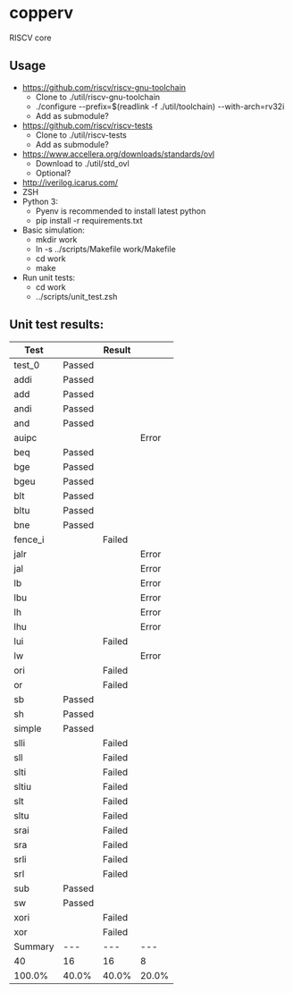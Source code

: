 # copperv
RISCV core

## Usage
- https://github.com/riscv/riscv-gnu-toolchain
  - Clone to ./util/riscv-gnu-toolchain
  - ./configure --prefix=$(readlink -f ./util/toolchain) --with-arch=rv32i
  - Add as submodule?
- https://github.com/riscv/riscv-tests
  - Clone to ./util/riscv-tests
  - Add as submodule?
- https://www.accellera.org/downloads/standards/ovl
  - Download to ./util/std_ovl
  - Optional?
- http://iverilog.icarus.com/
- ZSH
- Python 3:
  - Pyenv is recommended to install latest python
  - pip install -r requirements.txt
- Basic simulation:
  - mkdir work
  - ln -s ../scripts/Makefile work/Makefile
  - cd work
  - make
- Run unit tests:
  - cd work
  - ../scripts/unit_test.zsh

## Unit test results:

| Test    |        | Result   |       |
|---------|--------|----------|-------|
| test_0  | Passed |          |       |
| addi    | Passed |          |       |
| add     | Passed |          |       |
| andi    | Passed |          |       |
| and     | Passed |          |       |
| auipc   |        |          | Error |
| beq     | Passed |          |       |
| bge     | Passed |          |       |
| bgeu    | Passed |          |       |
| blt     | Passed |          |       |
| bltu    | Passed |          |       |
| bne     | Passed |          |       |
| fence_i |        | Failed   |       |
| jalr    |        |          | Error |
| jal     |        |          | Error |
| lb      |        |          | Error |
| lbu     |        |          | Error |
| lh      |        |          | Error |
| lhu     |        |          | Error |
| lui     |        | Failed   |       |
| lw      |        |          | Error |
| ori     |        | Failed   |       |
| or      |        | Failed   |       |
| sb      | Passed |          |       |
| sh      | Passed |          |       |
| simple  | Passed |          |       |
| slli    |        | Failed   |       |
| sll     |        | Failed   |       |
| slti    |        | Failed   |       |
| sltiu   |        | Failed   |       |
| slt     |        | Failed   |       |
| sltu    |        | Failed   |       |
| srai    |        | Failed   |       |
| sra     |        | Failed   |       |
| srli    |        | Failed   |       |
| srl     |        | Failed   |       |
| sub     | Passed |          |       |
| sw      | Passed |          |       |
| xori    |        | Failed   |       |
| xor     |        | Failed   |       |
| Summary | ---    | ---      | ---   |
| 40      | 16     | 16       | 8     |
| 100.0%  | 40.0%  | 40.0%    | 20.0% |

